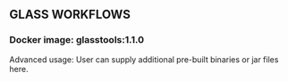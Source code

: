 ## GLASS WORKFLOWS

### Docker image: glasstools:1.1.0

Advanced usage: User can supply additional pre-built binaries or jar files here.



